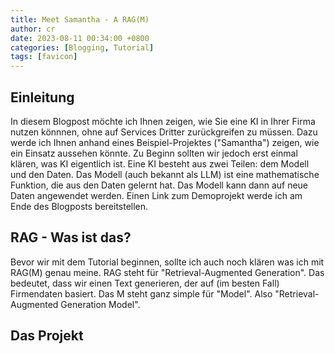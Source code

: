 ```yaml
---
title: Meet Samantha - A RAG(M)
author: cr
date: 2023-08-11 00:34:00 +0800
categories: [Blogging, Tutorial]
tags: [favicon]
---
```



## Einleitung

In diesem Blogpost möchte ich Ihnen zeigen, wie Sie eine KI in Ihrer Firma nutzen könnnen, ohne auf Services Dritter zurückgreifen zu müssen. Dazu werde ich Ihnen anhand eines Beispiel-Projektes ("Samantha") zeigen, wie ein Einsatz aussehen könnte. Zu Beginn sollten wir jedoch erst einmal klären, was KI eigentlich ist. 
Eine KI besteht aus zwei Teilen: dem Modell und den Daten. Das Modell (auch bekannt als LLM) ist eine mathematische Funktion, die aus den Daten gelernt hat. Das Modell kann dann auf neue Daten angewendet werden. Einen Link zum Demoprojekt werde ich am Ende des Blogposts bereitstellen.

## RAG - Was ist das?
Bevor wir mit dem Tutorial beginnen, sollte ich auch noch klären was ich mit RAG(M) genau meine. 
RAG steht für "Retrieval-Augmented Generation". Das bedeutet, dass wir einen Text generieren, der auf (im besten Fall) Firmendaten basiert.
Das M steht ganz simple für "Model". Also "Retrieval-Augmented Generation Model".

## Das Projekt